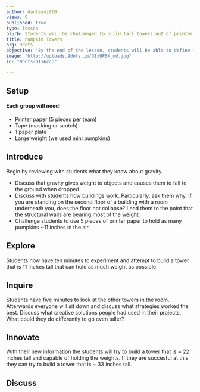 ```yaml
---
author: danleavitt0
views: 0
published: true
type: lesson
blurb: Students will be challenged to build tall towers out of printer paper and tape that are strong enough to hold several weights on top.
title: Pumpkin Towers
org: 9dots
objective: "By the end of the lesson, students will be able to define a structural wall and demonstrate learning by creating a sturdy tower capable of holding weight."
image: "http://uploads.9dots.io/OIx9F6K_md.jpg"
id: "9dots-OIx6rcp"

---
```


## Setup
#### Each group will need: 
- Printer paper (5 pieces per team)
- Tape (masking or scotch)
- 1 paper plate
- Large weight (we used mini pumpkins)

## Introduce
Begin by reviewing with students what they know about gravity.  
- Discuss that gravity gives weight to objects and causes them to fall to the ground when dropped.
- Discuss with students how buildings work.  Particularly, ask them why, if you are standing on the second floor of a building with a room underneath you, does the floor not collapse?  Lead them to the point that the structural walls are bearing most of the weight.
- Challenge students to use 5 pieces of printer paper to hold as many pumpkins ~11 inches in the air.

## Explore
Students now have ten minutes to experiment and attempt to build a tower that is 11 inches tall that can hold as much weight as possible.

## Inquire
Students have five minutes to look at the other towers in the room.  Afterwards everyone will sit down and discuss what strategies worked the best. Discuss what creative solutions people had used in their projects.  What could they do differently to go even taller?

## Innovate
With their new information the students will try to build a tower that is ~ 22 inches tall and capable of holding the weights.  If they are succesful at this they can try to build a tower that is ~ 33 inches tall.

## Discuss
